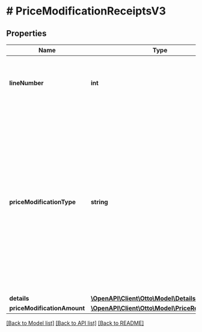 # # PriceModificationReceiptsV3

## Properties

Name | Type | Description | Notes
------------ | ------------- | ------------- | -------------
**lineNumber** | **int** | Number of line item in which the information is printed on the pdf document of the receipt. &lt;/br&gt;On the pdf documents increases and decreases do not necessarily have to be shown on the same line. If there is a discrepancy, it is visible by different line numbers of this object and the parent line item object &lt;/br&gt;This information is not reliably provided for older receipts | [optional]
**priceModificationType** | **string** | This type describes the special increases or decreases in detail and how to deal with it.  The following priceModificationTypes are possible: * **PARTNER_DISCOUNT** - Partner-financed immediate discount granted to the customer at the time of purchase.&lt;/br&gt;Reduction of parent object item position on PURCHASE and REFUND receipt * **DEFECT_COMPENSATION** / **REFUND_COMPLAINT_ITEM** - Partial refund already refunded by a partial refund receipt to compensate a defect.&lt;/br&gt;Reduction of parent object item position on REFUND receipt * **REFUND_PAYPAL_DISPUTE** - Partial or full amount of item price was refunded due to a dispute in Paypal payment.&lt;/br&gt;Reduction of parent object item or service position on REFUND receipt * **REFUND_ESCALATION** - Refund already refunded by a partial refund receipt due to an escalation.&lt;/br&gt;Reduction of parent object item position on REFUND receipt * **REFUND_PARTIAL_AMOUNT_AFTER_SERVICE_CANCELLATION** - A partial refund already refunded after service could not fulfilled completely.&lt;/br&gt;Reduction of parent object item and service position on REFUND receipt * **REFUND_CREDIT_CARD_DISPUTE** - Refund already refunded by a partial refund receipt due to dispute in CREDIT_CARD payment. Reduction of parent object item or service position on REFUND receipt |
**details** | [**\OpenAPI\Client\Otto\Model\DetailsReceiptsV3**](DetailsReceiptsV3.md) |  |
**priceModificationAmount** | [**\OpenAPI\Client\Otto\Model\PriceReceiptsV3**](PriceReceiptsV3.md) |  |

[[Back to Model list]](../../README.md#models) [[Back to API list]](../../README.md#endpoints) [[Back to README]](../../README.md)
